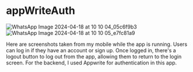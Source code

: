 # appWriteAuth
![WhatsApp Image 2024-04-18 at 10 10 04_05c6f9b3](https://github.com/CHALLARAKESHREDDY/appWriteAuth/assets/108291823/31c87d25-f404-47d7-9250-e66abd9d8dcb)
![WhatsApp Image 2024-04-18 at 10 10 05_e7fc81a9](https://github.com/CHALLARAKESHREDDY/appWriteAuth/assets/108291823/ae4c41c3-7dcc-4a1a-8113-24fea3ac6b07)


Here are screenshots taken from my mobile while the app is running. Users can log in if they have an account or sign up. Once logged in, there's a logout button to log out from the app, allowing them to return to the login screen. For the backend, I used Appwrite for authentication in this app.

